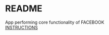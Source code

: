 # README

App performing core functionality of FACEBOOK  
[INSTRUCTIONS](https://www.theodinproject.com/lessons/ruby-on-rails-rails-final-project)
